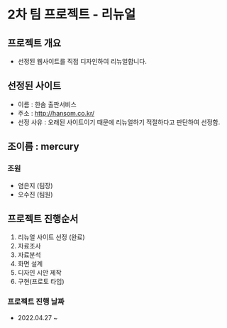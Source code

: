 # 2차 팀 프로젝트 - 리뉴얼

## 프로젝트 개요
- 선정된 웹사이트를 직접 디자인하여 리뉴얼합니다.

## 선정된 사이트
- 이름 : 한솜 출판서비스
- 주소 : http://hansom.co.kr/
- 선정 사유 : 오래된 사이트이기 때문에 리뉴얼하기 적절하다고 판단하여 선정함.

## 조이름 : mercury

### 조원
* 염은지 (팀장)
* 오수진 (팀원)

## 프로젝트 진행순서
1. 리뉴얼 사이트 선정 (완료)
2. 자료조사
3. 자료분석
4. 화면 설계
5. 디자인 시안 제작
6. 구현(프로토 타입)

### 프로젝트 진행 날짜
* 2022.04.27 ~ 
